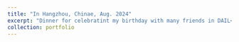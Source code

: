 ```yaml
---
title: "In Hangzhou, Chinae, Aug. 2024"
excerpt: "Dinner for celebratint my birthday with many friends in DAIL<br/><img src='/images/photo-5.HEIC'>"
collection: portfolio
---
```

